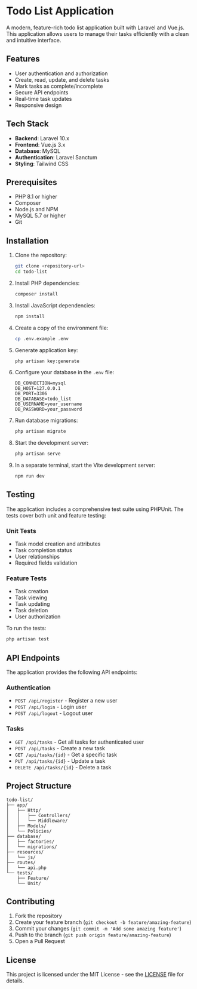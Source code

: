 # Todo List Application

A modern, feature-rich todo list application built with Laravel and Vue.js. This application allows users to manage their tasks efficiently with a clean and intuitive interface.

## Features

- User authentication and authorization
- Create, read, update, and delete tasks
- Mark tasks as complete/incomplete
- Secure API endpoints
- Real-time task updates
- Responsive design

## Tech Stack

- **Backend**: Laravel 10.x
- **Frontend**: Vue.js 3.x
- **Database**: MySQL
- **Authentication**: Laravel Sanctum
- **Styling**: Tailwind CSS

## Prerequisites

- PHP 8.1 or higher
- Composer
- Node.js and NPM
- MySQL 5.7 or higher
- Git

## Installation

1. Clone the repository:
   ```bash
   git clone <repository-url>
   cd todo-list
   ```

2. Install PHP dependencies:
   ```bash
   composer install
   ```

3. Install JavaScript dependencies:
   ```bash
   npm install
   ```

4. Create a copy of the environment file:
   ```bash
   cp .env.example .env
   ```

5. Generate application key:
   ```bash
   php artisan key:generate
   ```

6. Configure your database in the `.env` file:
   ```
   DB_CONNECTION=mysql
   DB_HOST=127.0.0.1
   DB_PORT=3306
   DB_DATABASE=todo_list
   DB_USERNAME=your_username
   DB_PASSWORD=your_password
   ```

7. Run database migrations:
   ```bash
   php artisan migrate
   ```

8. Start the development server:
   ```bash
   php artisan serve
   ```

9. In a separate terminal, start the Vite development server:
   ```bash
   npm run dev
   ```

## Testing

The application includes a comprehensive test suite using PHPUnit. The tests cover both unit and feature testing:

### Unit Tests
- Task model creation and attributes
- Task completion status
- User relationships
- Required fields validation

### Feature Tests
- Task creation
- Task viewing
- Task updating
- Task deletion
- User authorization

To run the tests:
```bash
php artisan test
```

## API Endpoints

The application provides the following API endpoints:

### Authentication
- `POST /api/register` - Register a new user
- `POST /api/login` - Login user
- `POST /api/logout` - Logout user

### Tasks
- `GET /api/tasks` - Get all tasks for authenticated user
- `POST /api/tasks` - Create a new task
- `GET /api/tasks/{id}` - Get a specific task
- `PUT /api/tasks/{id}` - Update a task
- `DELETE /api/tasks/{id}` - Delete a task

## Project Structure

```
todo-list/
├── app/
│   ├── Http/
│   │   ├── Controllers/
│   │   └── Middleware/
│   ├── Models/
│   └── Policies/
├── database/
│   ├── factories/
│   └── migrations/
├── resources/
│   └── js/
├── routes/
│   └── api.php
└── tests/
    ├── Feature/
    └── Unit/
```

## Contributing

1. Fork the repository
2. Create your feature branch (`git checkout -b feature/amazing-feature`)
3. Commit your changes (`git commit -m 'Add some amazing feature'`)
4. Push to the branch (`git push origin feature/amazing-feature`)
5. Open a Pull Request

## License

This project is licensed under the MIT License - see the [LICENSE](LICENSE) file for details.
